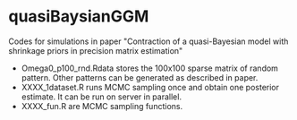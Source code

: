 # quasiBaysianGGM
Codes for simulations in paper "Contraction of a quasi-Bayesian model with shrinkage priors in precision matrix estimation"

* Omega0_p100_rnd.Rdata stores the 100x100 sparse matrix of random pattern. Other patterns can be generated as described in paper. 
* XXXX_1dataset.R runs MCMC sampling once and obtain one posterior estimate. It can be run on server in parallel. 
* XXXX_fun.R are MCMC sampling functions. 
